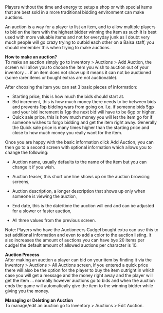 Players without the time and energy to setup a shop or with special items that are best sold in a more traditional bidding environment can make auctions.

An auction is a way for a player to list an item, and to allow multiple players to bid on the item with the highest bidder winning the item as such it is best used with more valuable items and not for everyday junk as I doubt very much people will go crazy trying to outbid each other on a Balsa staff, you should remember this when trying to make auctions.

**How to make an auction?**  
To make an auction simply go to Inventory > Auctions > Add Auction, the screen will allow you to choose the item you wish to auction out of your inventory ... if an item does not show up it means it can not be auctioned (some rarer items or bought extras are not auctionable).

After choosing the item you can set 3 basic pieces of information:

*   Starting price, this is how much the bids should start at.
*   Bid increment, this is how much money there needs to be between bids and prevents 1bp bidding wars from going on. I.e. if someone bids 5gp and your bid increment is 1gp the next bid will have to be 6gp or higher.
*   Quick sale price, this is how much money you will let the item go for if someone wishes to forgo bidding and get the item right away. Generally the Quick sale price is many times higher than the starting price and close to how much money you really want for the item.

Once you are happy with the basic information click Add Auction, you can then go to a second screen with optional information which allows you to change the following:

*   Auction name, usually defaults to the name of the item but you can change it if you wish.
    
*   Auction teaser, this short one line shows up on the auction browsing screens,
    
*   Auction description, a longer description that shows up only when someone is viewing the auction,
    
*   End date, this is the date/time the auction will end and can be adjusted for a slower or faster auction, 
    
*   All three values from the previous screen.
    

Note: Players who have the Auctioneers Cudgel bought extra can use this to set additional information and even to add a color to the auction listing. It also increases the amount of auctions you can have bye 20 items per cudgel the default amount of allowed auctions per character is 10.

**Auction Process**  
After making an auction a player can bid on your item by finding it via the Inventory > Auctions > All Auctions screen, if you entered a quick price there will also be the option for the player to buy the item outright in which case you will get a message and the money right away and the player will get the item ... normally however auctions go to bids and when the auction ends the game will automatically give the item to the winning bidder while giving you the money.

**Managing or Deleting an Auction**  
To manage/edit an auction go to Inventory > Auctions > Edit Auction.